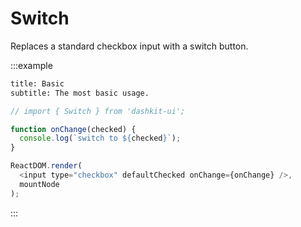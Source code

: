 # Switch

Replaces a standard checkbox input with a switch button.

:::example

```meta
title: Basic
subtitle: The most basic usage.
```

```js
// import { Switch } from 'dashkit-ui';

function onChange(checked) {
  console.log(`switch to ${checked}`);
}

ReactDOM.render(
  <input type="checkbox" defaultChecked onChange={onChange} />,
  mountNode
);
```
:::

